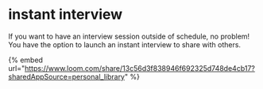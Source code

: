 # instant interview

If you want to have an interview session outside of schedule, no problem! You have the option to  launch an instant interview to share with others.

{% embed url="https://www.loom.com/share/13c56d3f838946f692325d748de4cb17?sharedAppSource=personal_library" %}

